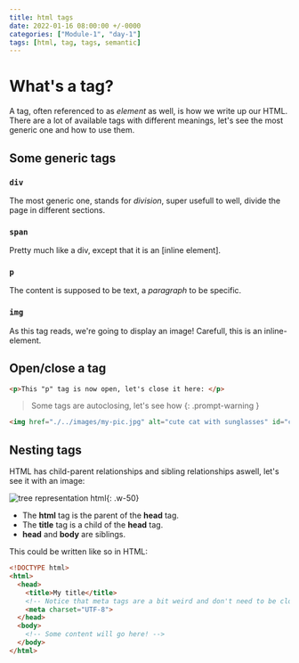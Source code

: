 ```yaml
---
title: html tags
date: 2022-01-16 08:00:00 +/-0000
categories: ["Module-1", "day-1"]
tags: [html, tag, tags, semantic]
---
```


# What's a tag?


A tag, often referenced to as _element_ as well, is how we write up our HTML.
There are a lot of available tags with different meanings, let's see the most generic one and how to use them.

## Some generic tags

### `div`

The most generic one, stands for _division_, super usefull to well, divide the page in different sections.

### `span`

<!-- todo: add inline element page -->
Pretty much like a div, except that it is an [inline element].

### `p`

The content is supposed to be text, a _paragraph_ to be specific.

### `img`

As this tag reads, we're going to display an image! Carefull, this is an inline-element.

## Open/close a tag

```html
<p>This "p" tag is now open, let's close it here: </p>
```

> Some tags are autoclosing, let's see how
{: .prompt-warning }

```html
<img href="./../images/my-pic.jpg" alt="cute cat with sunglasses" id="cool-cat" />
```


## Nesting tags

HTML has child-parent relationships and sibling relationships aswell, let's see it with an image:

![tree representation html](https://s3-eu-west-1.amazonaws.com/ih-materials/uploads/upload_1e69925bf7c951d9943654a612c1ee83.png){: .w-50}
- The **html** tag is the parent of the **head** tag.
- The **title** tag is a child of the **head** tag.
- **head** and **body** are siblings.

This could be written like so in HTML:

```html
<!DOCTYPE html>
<html>
  <head>
    <title>My title</title>
    <!-- Notice that meta tags are a bit weird and don't need to be closed. -->
    <meta charset="UTF-8">
  </head>
  <body>
    <!-- Some content will go here! -->
  </body>
</html>
```

